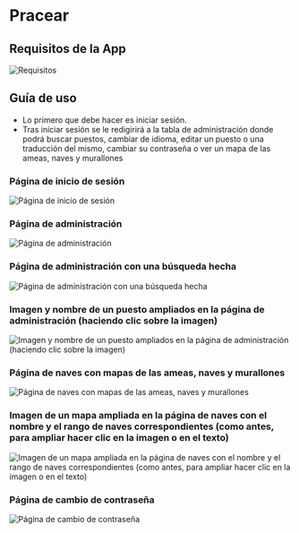 # Pracear 

## Requisitos de la App

![Requisitos](https://github.com/user-attachments/assets/2ba5d275-9420-436a-bc1a-619ddfcd072d)

## Guía de uso

- Lo primero que debe hacer es iniciar sesión.
- Tras iniciar sesión se le redigirirá a la tabla de administración donde podrá buscar puestos, cambiar de idioma, editar un puesto o una traducción del mismo, cambiar su contraseña o ver un mapa de las ameas, naves y murallones


### Página de inicio de sesión
![Página de inicio de sesión](https://github.com/user-attachments/assets/f61b3a5b-20d1-45c5-8e1b-f250ed977205)

### Página de administración
![Página de administración](https://github.com/user-attachments/assets/f4397e76-5369-4e5c-8152-d0cd2a913b0a)

### Página de administración con una búsqueda hecha
![Página de administración con una búsqueda hecha](https://github.com/user-attachments/assets/d67957a9-62be-47b3-b95b-8fe979b334ff)

### Imagen y nombre de un puesto ampliados en la página de administración (haciendo clic sobre la imagen)
![Imagen y nombre de un puesto ampliados en la página de administración (haciendo clic sobre la imagen)](https://github.com/user-attachments/assets/18eeee0d-30c9-48e4-a6f9-8f5722dd57e0)

### Página de naves con mapas de las ameas, naves y murallones
![Página de naves con mapas de las ameas, naves y murallones](https://github.com/user-attachments/assets/4724d313-b4ef-44e4-ba9e-e784c8147645)

### Imagen de un mapa ampliada en la página de naves con el nombre y el rango de naves correspondientes (como antes, para ampliar hacer clic en la imagen o en el texto)
![Imagen de un mapa ampliada en la página de naves con el nombre y el rango de naves correspondientes (como antes, para ampliar hacer clic en la imagen o en el texto)](https://github.com/user-attachments/assets/5454cbac-ddea-4cf4-a95f-f60360765a69)

### Página de cambio de contraseña
![Página de cambio de contraseña](https://github.com/user-attachments/assets/74a76e2e-696a-4c07-b649-64d44c4eb7b0)
